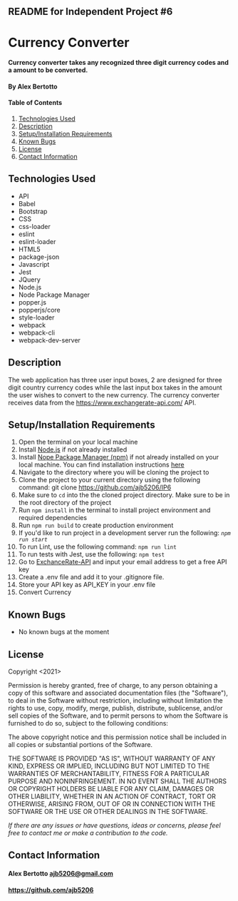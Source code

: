 ## README for Independent Project #6

# Currency Converter

#### Currency converter takes any recognized three digit currency codes and a amount to be converted.

#### **By Alex Bertotto**
#### Table of Contents

1. [Technologies Used](#technologies)
2. [Description](#description)
3. [Setup/Installation Requirements](#setup/install)
4. [Known Bugs](#knownbugs)
5. [License](#license)
6. [Contact Information](#contact)

## Technologies Used <a id="technologies"></a>

* API
* Babel
* Bootstrap
* CSS
* css-loader
* eslint
* eslint-loader
* HTML5
* package-json
* Javascript
* Jest
* JQuery
* Node.js
* Node Package Manager
* popper.js
* popperjs/core
* style-loader
* webpack
* webpack-cli
* webpack-dev-server

## Description <a id="description"></a>

The web application has three user input boxes, 2 are designed for three digit country currency codes while
the last input box takes in the amount the user wishes to convert to the new currency. The currency converter receives 
data from the https://www.exchangerate-api.com/ API.

## Setup/Installation Requirements <a id="setup/install"></a>

1. Open the terminal on your local machine
2. Install [Node.js](https://nodejs.org/en/) if not already installed
3. Install [Nope Package Manager (npm)](https://www.npmjs.com/) if not already installed on your local machine. You can find installation instructions [here](https://www.learnhowtoprogram.com/intermediate-javascript/getting-started-with-javascript/installing-node-js)
4. Navigate to the directory where you will be cloning the project to
5. Clone the project to your current directory using the following command: git clone https://github.com/ajb5206/IP6
6. Make sure to `cd` into the the cloned project directory. Make sure to be in the root directory of the project
7. Run `npm install` in the terminal to install project environment and required dependencies 
8. Run `npm run build` to create production environment
9. If you'd like to run project in a development server run the following: _`npm run start`_
10. To run Lint, use the following command: `npm run lint`
11. To run tests with Jest, use the following: `npm test`
12. Go to [ExchanceRate-API](https://www.exchangerate-api.com/) and input your email address to get a free API key
13. Create a .env file and add it to your .gitignore file.
14. Store your API key as API_KEY in your .env file
15. Convert Currency


## Known Bugs <a id="knownbugs"></a>
* No known bugs at the moment

## License
Copyright <2021> <MIT>

Permission is hereby granted, free of charge, to any person obtaining a copy of this software and associated documentation files (the "Software"), to deal in the Software without restriction, including without limitation the rights to use, copy, modify, merge, publish, distribute, sublicense, and/or sell copies of the Software, and to permit persons to whom the Software is furnished to do so, subject to the following conditions:

The above copyright notice and this permission notice shall be included in all copies or substantial portions of the Software.

THE SOFTWARE IS PROVIDED "AS IS", WITHOUT WARRANTY OF ANY KIND, EXPRESS OR IMPLIED, INCLUDING BUT NOT LIMITED TO THE WARRANTIES OF MERCHANTABILITY, FITNESS FOR A PARTICULAR PURPOSE AND NONINFRINGEMENT. IN NO EVENT SHALL THE AUTHORS OR COPYRIGHT HOLDERS BE LIABLE FOR ANY CLAIM, DAMAGES OR OTHER LIABILITY, WHETHER IN AN ACTION OF CONTRACT, TORT OR OTHERWISE, ARISING FROM, OUT OF OR IN CONNECTION WITH THE SOFTWARE OR THE USE OR OTHER DEALINGS IN THE SOFTWARE.

_If there are any issues or have questions, ideas or concerns, please feel free to contact me or make a contribution to the code._

## Contact Information <a id="contact"></a>
#### Alex Bertotto ajb5206@gmail.com 
#### https://github.com/ajb5206